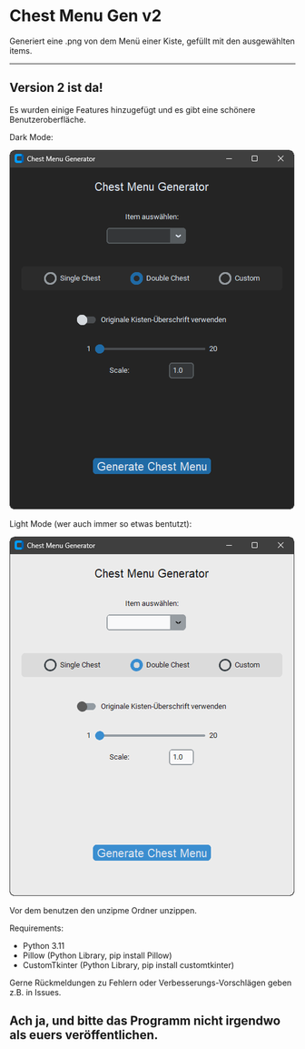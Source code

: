 # Chest Menu Gen v2

Generiert eine .png von dem Menü einer Kiste, gefüllt mit den ausgewählten items.

---
Version 2 ist da!
---
Es wurden einige Features hinzugefügt und es gibt eine schönere Benutzeroberfläche.

Dark Mode:

![alt text](https://github.com/J-r-y/chest-menu-gen-v2/blob/images/gui_overview_dark.png?raw=true)

Light Mode (wer auch immer so etwas bentutzt):

![alt text](https://github.com/J-r-y/chest-menu-gen-v2/blob/images/gui_overview_light.png?raw=true)

Vor dem benutzen den unzipme Ordner unzippen.

Requirements:
- Python 3.11
- Pillow (Python Library, pip install Pillow)
- CustomTkinter (Python Library, pip install customtkinter)

Gerne Rückmeldungen zu Fehlern oder Verbesserungs-Vorschlägen geben z.B. in Issues.

## Ach ja, und bitte das Programm nicht irgendwo als euers veröffentlichen.
